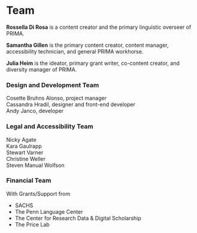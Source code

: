 # Team

**Rossella Di Rosa** is a content creator and the primary linguistic overseer of PRIMA. 

**Samantha Gillen** is the primary content creator, content manager, accessibility technician, and general PRIMA workhorse.

**Julia Heim** is the ideator, primary grant writer, co-content creator, and diversity manager of PRIMA. 

<h3>Design and Development Team</h3>
Cosette Bruhns Alonso, project manager<br>
Cassandra Hradil, designer and front-end developer<br>
Andy Janco, developer<br>

<h3>Legal and Accessibility Team</h3>
Nicky Agate<br>
Kara Gaulrapp<br>
Stewart Varner<br>
Christine Weller<br>
Steven Manual Wolfson

<h3>Financial Team</h3>
With Grants/Support from  

- SACHS
- The Penn Language Center
- The Center for Research Data & Digital Scholarship
- The Price Lab
